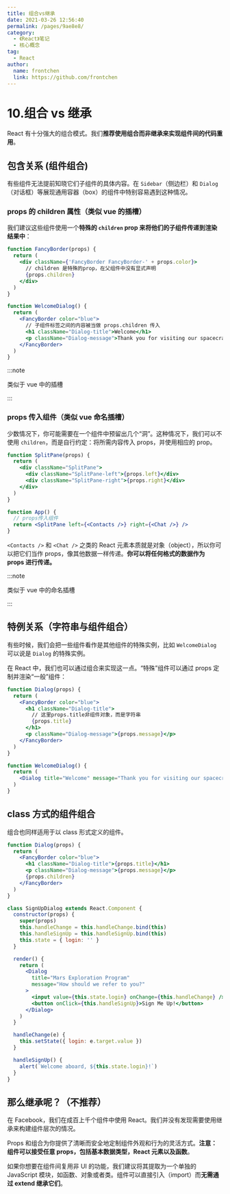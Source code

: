```yaml
---
title: 组合vs继承
date: 2021-03-26 12:56:40
permalink: /pages/9ae8e8/
category:
  - 《React》笔记
  - 核心概念
tag:
  - React
author:
  name: frontchen
  link: https://github.com/frontchen
---
```


# 10.组合 vs 继承

React 有十分强大的组合模式。我们**推荐使用组合而非继承来实现组件间的代码重用**。

## 包含关系 (组件组合)

有些组件无法提前知晓它们子组件的具体内容。在 `Sidebar`（侧边栏）和 `Dialog`（对话框）等展现通用容器（box）的组件中特别容易遇到这种情况。

### props 的 children 属性（类似 vue 的插槽）

我们建议这些组件使用一个**特殊的 `children` prop 来将他们的子组件传递到渲染结果中**：

```jsx
function FancyBorder(props) {
  return (
    <div className={'FancyBorder FancyBorder-' + props.color}>
      // children 是特殊的prop，在父组件中没有显式声明
      {props.children}
    </div>
  )
}

function WelcomeDialog() {
  return (
    <FancyBorder color="blue">
      // 子组件标签之间的内容被当做 props.children 传入
      <h1 className="Dialog-title">Welcome</h1>
      <p className="Dialog-message">Thank you for visiting our spacecraft!</p>
    </FancyBorder>
  )
}
```

:::note

类似于 vue 中的插槽

:::

### props 传入组件（类似 vue 命名插槽）

少数情况下，你可能需要在一个组件中预留出几个“洞”。这种情况下，我们可以不使用 `children`，而是自行约定：将所需内容传入 props，并使用相应的 prop。

```jsx
function SplitPane(props) {
  return (
    <div className="SplitPane">
      <div className="SplitPane-left">{props.left}</div>
      <div className="SplitPane-right">{props.right}</div>
    </div>
  )
}

function App() {
  // props传入组件
  return <SplitPane left={<Contacts />} right={<Chat />} />
}
```

`<Contacts />` 和 `<Chat />` 之类的 React 元素本质就是对象（object），所以你可以把它们当作 props，像其他数据一样传递。**你可以将任何格式的数据作为 props 进行传递。**

:::note

类似于 vue 中的命名插槽

:::

## 特例关系（字符串与组件组合）

有些时候，我们会把一些组件看作是其他组件的特殊实例，比如 `WelcomeDialog` 可以说是 `Dialog` 的特殊实例。

在 React 中，我们也可以通过组合来实现这一点。“特殊”组件可以通过 props 定制并渲染“一般”组件：

```jsx
function Dialog(props) {
  return (
    <FancyBorder color="blue">
      <h1 className="Dialog-title">
        // 这里props.title非组件对象，而是字符串
        {props.title}
      </h1>
      <p className="Dialog-message">{props.message}</p>
    </FancyBorder>
  )
}

function WelcomeDialog() {
  return (
    <Dialog title="Welcome" message="Thank you for visiting our spacecraft!" />
  )
}
```

## class 方式的组件组合

组合也同样适用于以 class 形式定义的组件。

```jsx
function Dialog(props) {
  return (
    <FancyBorder color="blue">
      <h1 className="Dialog-title">{props.title}</h1>
      <p className="Dialog-message">{props.message}</p>
      {props.children}
    </FancyBorder>
  )
}

class SignUpDialog extends React.Component {
  constructor(props) {
    super(props)
    this.handleChange = this.handleChange.bind(this)
    this.handleSignUp = this.handleSignUp.bind(this)
    this.state = { login: '' }
  }

  render() {
    return (
      <Dialog
        title="Mars Exploration Program"
        message="How should we refer to you?"
      >
        <input value={this.state.login} onChange={this.handleChange} />
        <button onClick={this.handleSignUp}>Sign Me Up!</button>
      </Dialog>
    )
  }

  handleChange(e) {
    this.setState({ login: e.target.value })
  }

  handleSignUp() {
    alert(`Welcome aboard, ${this.state.login}!`)
  }
}
```

## 那么继承呢？（不推荐）

在 Facebook，我们在成百上千个组件中使用 React。我们并没有发现需要使用继承来构建组件层次的情况。

Props 和组合为你提供了清晰而安全地定制组件外观和行为的灵活方式。**注意：组件可以接受任意 props，包括基本数据类型，React 元素以及函数**。

如果你想要在组件间复用非 UI 的功能，我们建议将其提取为一个单独的 JavaScript 模块，如函数、对象或者类。组件可以直接引入（import）而**无需通过 extend 继承它们**。
